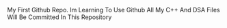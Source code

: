 My First Github Repo. 
Im Learning To Use Github
All My C++ And DSA Files Will Be Committed In This Repository
